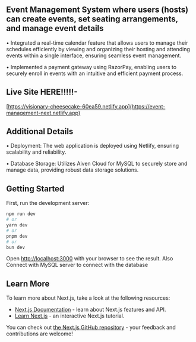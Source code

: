 ## Event Management System where users (hosts) can create events, set seating arrangements, and manage event details

• Integrated a real-time calendar feature that allows users to manage their schedules efficiently by viewing and organizing their hosting and attending events within a single interface, ensuring seamless event management.

• Implemented a payment gateway using RazorPay, enabling users to securely enroll in events with an intuitive
and efficient payment process.

## Live Site HERE!!!!!- 

[https://visionary-cheesecake-60ea59.netlify.app](https://event-management-next.netlify.app)


## Additional Details

• Deployment: The web application is deployed using Netlify, ensuring scalability and reliability.

• Database Storage: Utilizes Aiven Cloud for MySQL to securely store and manage data, providing robust data storage solutions.

## Getting Started

First, run the development server:

```bash
npm run dev
# or
yarn dev
# or
pnpm dev
# or
bun dev
```

Open [http://localhost:3000](http://localhost:3000) with your browser to see the result.
Also Connect with MySQL server to connect with the database


## Learn More

To learn more about Next.js, take a look at the following resources:

- [Next.js Documentation](https://nextjs.org/docs) - learn about Next.js features and API.
- [Learn Next.js](https://nextjs.org/learn) - an interactive Next.js tutorial.

You can check out [the Next.js GitHub repository](https://github.com/vercel/next.js/) - your feedback and contributions are welcome!
